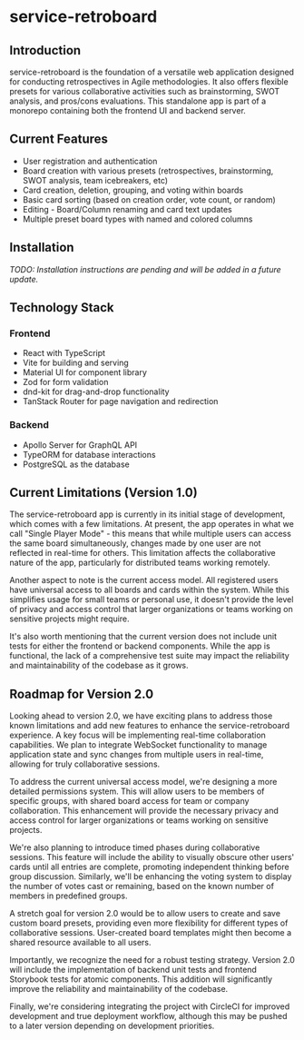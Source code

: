 # service-retroboard

## Introduction
service-retroboard is the foundation of a versatile web application designed for conducting retrospectives in Agile methodologies. It also offers flexible presets for various collaborative activities such as brainstorming, SWOT analysis, and pros/cons evaluations. This standalone app is part of a monorepo containing both the frontend UI and backend server.

## Current Features
- User registration and authentication
- Board creation with various presets (retrospectives, brainstorming, SWOT analysis, team icebreakers, etc)
- Card creation, deletion, grouping, and voting within boards
- Basic card sorting (based on creation order, vote count, or random)
- Editing - Board/Column renaming and card text updates
- Multiple preset board types with named and colored columns

## Installation
_TODO: Installation instructions are pending and will be added in a future update._

## Technology Stack
### Frontend
- React with TypeScript
- Vite for building and serving
- Material UI for component library
- Zod for form validation
- dnd-kit for drag-and-drop functionality
- TanStack Router for page navigation and redirection

### Backend
- Apollo Server for GraphQL API
- TypeORM for database interactions
- PostgreSQL as the database

## Current Limitations (Version 1.0)
The service-retroboard app is currently in its initial stage of development, which comes with a few limitations. At present, the app operates in what we call "Single Player Mode" - this means that while multiple users can access the same board simultaneously, changes made by one user are not reflected in real-time for others. This limitation affects the collaborative nature of the app, particularly for distributed teams working remotely.

Another aspect to note is the current access model. All registered users have universal access to all boards and cards within the system. While this simplifies usage for small teams or personal use, it doesn't provide the level of privacy and access control that larger organizations or teams working on sensitive projects might require.

It's also worth mentioning that the current version does not include unit tests for either the frontend or backend components. While the app is functional, the lack of a comprehensive test suite may impact the reliability and maintainability of the codebase as it grows.

## Roadmap for Version 2.0
Looking ahead to version 2.0, we have exciting plans to address those known limitations and add new features to enhance the service-retroboard experience. A key focus will be implementing real-time collaboration capabilities. We plan to integrate WebSocket functionality to manage application state and sync changes from multiple users in real-time, allowing for truly collaborative sessions.

To address the current universal access model, we're designing a more detailed permissions system. This will allow users to be members of specific groups, with shared board access for team or company collaboration. This enhancement will provide the necessary privacy and access control for larger organizations or teams working on sensitive projects.

We're also planning to introduce timed phases during collaborative sessions. This feature will include the ability to visually obscure other users' cards until all entries are complete, promoting independent thinking before group discussion. Similarly, we'll be enhancing the voting system to display the number of votes cast or remaining, based on the known number of members in predefined groups.

A stretch goal for version 2.0 would be to allow users to create and save custom board presets, providing even more flexibility for different types of collaborative sessions. User-created board templates might then become a shared resource available to all users.

Importantly, we recognize the need for a robust testing strategy. Version 2.0 will include the implementation of backend unit tests and frontend Storybook tests for atomic components. This addition will significantly improve the reliability and maintainability of the codebase.

Finally, we're considering integrating the project with CircleCI for improved development and true deployment workflow, although this may be pushed to a later version depending on development priorities.
